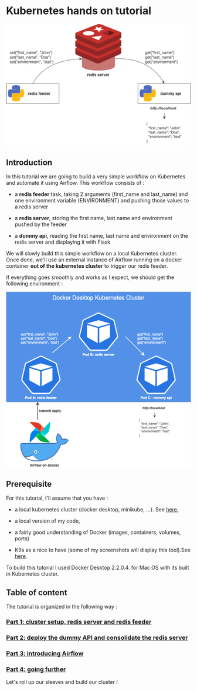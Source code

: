 # Kubernetes hands on tutorial

![Tutorial Use Case](images/intro/use-case.png)

## Introduction

In this tutorial we are going to build a very simple workflow on Kubernetes and automate it using Airflow. This workflow consists of :

- a **redis feeder** task, taking 2 arguments (first_name and last_name) and one environment variable (ENVIRONMENT) and pushing those values to a redis server

- a **redis server**, storing the first name, last name and environment pushed by the feeder

- a **dummy api**, reading the first name, last name and environment on the redis server and displaying it with Flask

We will slowly build this simple workflow on a local Kubernetes cluster. Once done, we'll use an external instance of Airflow running on a docker container **out of the kubernetes cluster** to trigger our redis feeder.

If everything goes smoothly and works as I expect, we should get the following environment :

![Expected Result](images/intro/expected-result.png)

## Prerequisite

For this tutorial, I'll assume that you have :

- a local kubernetes cluster (docker desktop, minikube, ...). See [here](https://medium.com/containers-101/local-kubernetes-for-mac-minikube-vs-docker-desktop-f2789b3cad3a),

- a local version of my code,

- a fairly good understanding of Docker (images, containers, volumes, ports)

- K9s as a nice to have (some of my screenshots will display this tool).See [here](https://github.com/derailed/k9s).

To build this tutorial I used Docker Desktop 2.2.0.4. for Mac OS with its built in Kubernetes cluster.

## Table of content

The tutorial is organized in the following way :

### [Part 1: cluster setup, redis server and redis feeder](Part1.md)

### [Part 2: deploy the dummy API and consolidate the redis server](Part2.md)

### [Part 3: introducing Airflow](Part3.md)

### [Part 4: going further](Part4.md)

Let's roll up our sleeves and build our cluster !

